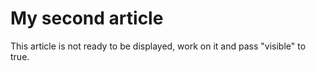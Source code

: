 My second article
===

This article is not ready to be displayed, work on it and pass "visible" to true.